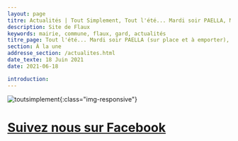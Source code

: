 ```yaml
---
layout: page
titre: Actualités | Tout Simplement, Tout l'été... Mardi soir PAELLA, Mercredi au Samedi soir TAPAS
description: Site de Flaux
keywords: mairie, commune, flaux, gard, actualités
titre_page: Tout l'été... Mardi soir PAELLA (sur place et à emporter), Mercredi au Samedi soir TAPAS (sur place)
section: À la une
addresse_section: /actualites.html
date_texte: 18 Juin 2021
date: 2021-06-18

introduction: 
---
```



![toutsimplement](/assets/illustrations/tapas2021.png){:class="img-responsive"}


# [Suivez nous sur Facebook](https://www.facebook.com/toutsimplement.flaux/)
